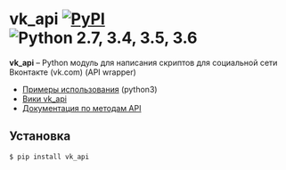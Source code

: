 vk_api [![PyPI](https://img.shields.io/pypi/v/vk_api.svg)](https://pypi.python.org/pypi/vk_api) ![Python 2.7, 3.4, 3.5, 3.6](https://img.shields.io/pypi/pyversions/vk_api.svg)
======
**vk_api** – Python модуль для написания скриптов для социальной сети Вконтакте (vk.com) (API wrapper)

* [Примеры использования](./examples) (python3)
* [Вики vk_api](https://github.com/python273/vk_api/wiki)
* [Документация по методам API](https://vk.com/dev/methods)

Установка
------------
    $ pip install vk_api
